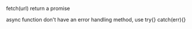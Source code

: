 fetch(url) return a promise

async function don't have an error handling method, use try{} catch(err){}